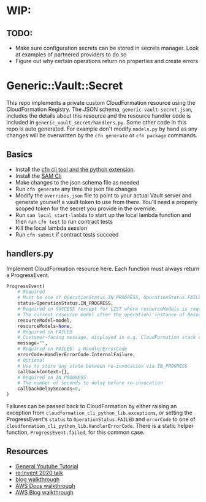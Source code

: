 # WIP:
## TODO:
- Make sure configuration secrets can be stored in secrets manager. Look at examples of partnered providers to do so
- Figure out why certain operations return no properties and create errors

# Generic::Vault::Secret

This repo implements a private custom CloudFormation resource using the CloudFormation Registry. The JSON schema, `generic-vault-secret.json`, includes the details about this resource and the resource handler code is included in `generic_vault_secret/handlers.py`. Some other code in this repo is auto generated. For example don't modify `models.py` by hand as any changes will be overwritten by the `cfn generate` or `cfn package` commands.

## Basics
- Install the [cfn cli tool and the python extension](https://github.com/aws-cloudformation/cloudformation-cli).
- Install the [SAM Cli](https://docs.aws.amazon.com/serverless-application-model/latest/developerguide/serverless-sam-cli-install.html)
- Make changes to the json schema file as needed
- Run `cfn generate` any time the json file changes
- Modify the `overrides.json` file to point to your actual Vault server and generate yourself a vault token to use from there. You'll need a properly scoped token for the secret you provide in the override.
- Run `sam local start-lambda` to start up the local lambda function and then run `cfn test` to run contract tests
- Kill the local lambda session
- Run `cfn submit` if contract tests succeed

## handlers.py

Implement CloudFormation resource here. Each function must always return a ProgressEvent.

```python
ProgressEvent(
    # Required
    # Must be one of OperationStatus.IN_PROGRESS, OperationStatus.FAILED, OperationStatus.SUCCESS
    status=OperationStatus.IN_PROGRESS,
    # Required on SUCCESS (except for LIST where resourceModels is required)
    # The current resource model after the operation; instance of ResourceModel class
    resourceModel=model,
    resourceModels=None,
    # Required on FAILED
    # Customer-facing message, displayed in e.g. CloudFormation stack events
    message="",
    # Required on FAILED: a HandlerErrorCode
    errorCode=HandlerErrorCode.InternalFailure,
    # Optional
    # Use to store any state between re-invocation via IN_PROGRESS
    callbackContext={},
    # Required on IN_PROGRESS
    # The number of seconds to delay before re-invocation
    callbackDelaySeconds=0,
)
```

Failures can be passed back to CloudFormation by either raising an exception from `cloudformation_cli_python_lib.exceptions`, or setting the ProgressEvent's `status` to `OperationStatus.FAILED` and `errorCode` to one of `cloudformation_cli_python_lib.HandlerErrorCode`. There is a static helper function, `ProgressEvent.failed`, for this common case.

## Resources

- [General Youtube Tutorial](https://www.youtube.com/watch?v=H91wF-_a4eI)
- [re:Invent 2020 talk](https://www.youtube.com/watch?v=qjtsuTVgrjs)
- [blog walkthrough](https://www.cloudar.be/awsblog/writing-an-aws-cloudformation-resource-provider-in-python-step-by-step/)
- [AWS Docs walkthrough](https://docs.aws.amazon.com/cloudformation-cli/latest/userguide/resource-type-walkthrough.html)
- [AWS Blog walkthrough](https://aws.amazon.com/blogs/infrastructure-and-automation/using-python-to-create-aws-cloudformation-resource-providers/)
